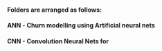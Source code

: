 #### Folders are arranged as follows: 
#### ANN - Churn modelling using Artificial neural nets  
#### CNN - Convolution Neural Nets for 
